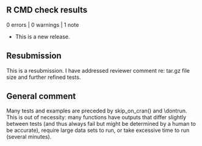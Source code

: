 ## R CMD check results

0 errors | 0 warnings | 1 note

* This is a new release.

## Resubmission

This is a resubmission. I have addressed reviewer comment re: tar.gz file size and further refined tests.

## General comment

Many tests and examples are preceded by skip_on_cran() and \dontrun. This is out of necessity: many functions have outputs that differ slightly between tests (and thus always fail but might be determined by a human to be accurate), require large data sets to run, or take excessive time to run (several minutes).
